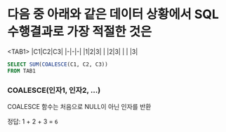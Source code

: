 # 다음 중 아래와 같은 데이터 상황에서 SQL 수행결과로 가장 적절한 것은

\<TAB1\>
|C1|C2|C3|
|-|-|-|
|1|2|3|
| |2|3|
| | |3|

```sql
SELECT SUM(COALESCE(C1, C2, C3))
FROM TAB1
```

### COALESCE(인자1, 인자2, ...)
COALESCE 함수는 처음으로 NULL이 아닌 인자를 반환

정답: 1 + 2 + 3 = `6`